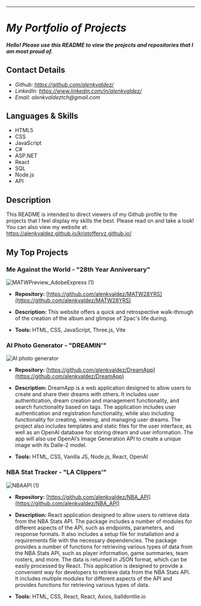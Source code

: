 ---
<My project portfolio README.md file for github>

# _My Portfolio of Projects_

#### _Hello! Please use this README to view the projects and repositories that I am most proud of._

## Contact Details

<!-- * _Website: currently working-->
* _Github: https://github.com/alenkvaldez/_
* _LinkedIn: https://www.linkedin.com/in/alenkvaldez/_
* _Email: alenkvaldeztch@gmail.com_

## Languages & Skills
* HTML5
* CSS
* JavaScript
* C#
* ASP.NET
* React
* SQL
* Node.js
* API

## Description

This README is intended to direct viewers of my
Github profile to the projects that I feel 
display my skills the best. Please read on and take a look!
You can also view my website at: https://alenkvaldez.github.io/kristoffervz.github.io/

## My Top Projects

###  Me Against the World - "28th Year Anniversary"
<!--* **View Project:**  http://www.insertpage.com-->
![MATWPreview_AdobeExpress (1)](https://user-images.githubusercontent.com/116237490/224577446-a28264c2-8e06-4197-86a5-37545dfad655.gif)

  * **Repository:**  [https://github.com/alenkvaldez/MATW28YRS](https://github.com/alenkvaldez/MATW28YRS)
  * **Description:**  This website offers a quick and retrospective walk-through of the creation of the album and glimpse of 2pac's life during.
 
  * **Tools:** HTML, CSS, JavaScript, Three.js, Vite

 ### AI Photo Generator - "DREAMIN'"
 
 ![AI photo generator](https://user-images.githubusercontent.com/116237490/234416593-c9f9be02-867a-40ea-9dd5-2a4193baaa66.gif)
 
   * **Repository:**  [https://github.com/alenkvaldez/DreamApp](https://github.com/alenkvaldez/DreamApp)
   * **Description:**  DreamApp is a web application designed to allow users to create and share their dreams with others. It includes user authentication, dream creation and management functionality, and search functionality based on tags.
The application includes user authentication and registration functionality, while also including functionality for creating, viewing, and managing user dreams. The project also includes templates and static files for the user interface, as well as an OpenAI database for storing dream and user information. The app will also use OpenAI’s Image Generation API to create a unique image with its Dalle-2 model.
  
   * **Tools:** HTML, CSS, Vanilla JS, Node.js, React, OpenAI
 
  ### NBA Stat Tracker - "LA Clippers'"
 
 ![NBAAPI (1)](https://user-images.githubusercontent.com/116237490/234427167-3618a4d8-6dfe-4aff-8fc0-063458fbf177.gif)

 * **Repository:**  [https://github.com/alenkvaldez/NBA_API](https://github.com/alenkvaldez/NBA_API)
 * **Description:** React application designed to allow users to retrieve data from the NBA Stats API.
The package includes a number of modules for different aspects of the API, such as endpoints, parameters, and response formats. It also includes a setup file for installation and a requirements file with the necessary dependencies.
The package provides a number of functions for retrieving various types of data from the NBA Stats API, such as player information, game summaries, team rosters, and more. The data is returned in JSON format, which can be easily processed by React. This application is designed to provide a convenient way for developers to retrieve data from the NBA Stats API. It includes multiple modules for different aspects of the API and provides functions for retrieving various types of data.
 
  * **Tools:** HTML, CSS, React, React, Axios, balldontlie.io
